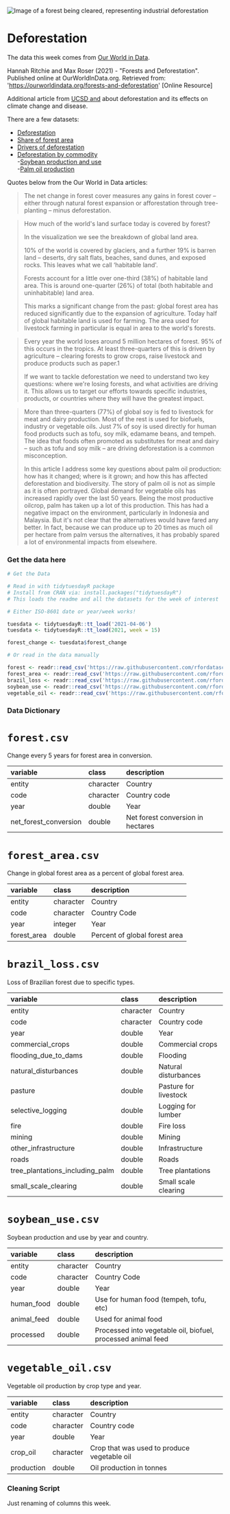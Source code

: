 ![Image of a forest being cleared, representing industrial deforestation](https://ucsdnews.ucsd.edu/news_uploads/deforestation-2.jpg)

# Deforestation

The data this week comes from [Our World in Data](https://ourworldindata.org/forests-and-deforestation).

Hannah Ritchie and Max Roser (2021) - "Forests and Deforestation". Published online at OurWorldInData.org. Retrieved from: 'https://ourworldindata.org/forests-and-deforestation' [Online Resource]

Additional article from [UCSD and](https://ucsdnews.ucsd.edu/feature/deforestation-drives-disease-climate-change-and-its-happening-at-a-rapid-rate) about deforestation and its effects on climate change and disease.

There are a few datasets:  

- [Deforestation](https://ourworldindata.org/deforestation)  
- [Share of forest area](https://ourworldindata.org/forest-area)  
- [Drivers of deforestation](https://ourworldindata.org/drivers-of-deforestation)  
- [Deforestation by commodity](https://ourworldindata.org/grapher/deforestation-by-commodity)  
-[Soybean production and use](https://ourworldindata.org/soy)  
-[Palm oil production](https://ourworldindata.org/palm-oil)  

Quotes below from the Our World in Data articles:

> The net change in forest cover measures any gains in forest cover – either through natural forest expansion or afforestation through tree-planting – minus deforestation.

> How much of the world's land surface today is covered by forest?
> 
> In the visualization we see the breakdown of global land area.
> 
> 10% of the world is covered by glaciers, and a further 19% is barren land – deserts, dry salt flats, beaches, sand dunes, and exposed rocks. This leaves what we call ‘habitable land'. 
>
> Forests account for a little over one-third (38%) of habitable land area. This is around one-quarter (26%) of total (both habitable and uninhabitable) land area.
>
> This marks a significant change from the past: global forest area has reduced significantly due to the expansion of agriculture. Today half of global habitable land is used for farming. The area used for livestock farming in particular is equal in area to the world's forests.

> Every year the world loses around 5 million hectares of forest. 95% of this occurs in the tropics. At least three-quarters of this is driven by agriculture – clearing forests to grow crops, raise livestock and produce products such as paper.1
> 
> If we want to tackle deforestation we need to understand two key questions: where we're losing forests, and what activities are driving it. This allows us to target our efforts towards specific industries, products, or countries where they will have the greatest impact.

> More than three-quarters (77%) of global soy is fed to livestock for meat and dairy production. Most of the rest is used for biofuels, industry or vegetable oils. Just 7% of soy is used directly for human food products such as tofu, soy milk, edamame beans, and tempeh. The idea that foods often promoted as substitutes for meat and dairy – such as tofu and soy milk – are driving deforestation is a common misconception.
>
> In this article I address some key questions about palm oil production: how has it changed; where is it grown; and how this has affected deforestation and biodiversity. The story of palm oil is not as simple as it is often portrayed. Global demand for vegetable oils has increased rapidly over the last 50 years. Being the most productive oilcrop, palm has taken up a lot of this production. This has had a negative impact on the environment, particularly in Indonesia and Malaysia. But it's not clear that the alternatives would have fared any better. In fact, because we can produce up to 20 times as much oil per hectare from palm versus the alternatives, it has probably spared a lot of environmental impacts from elsewhere.

### Get the data here

```r
# Get the Data

# Read in with tidytuesdayR package 
# Install from CRAN via: install.packages("tidytuesdayR")
# This loads the readme and all the datasets for the week of interest

# Either ISO-8601 date or year/week works!

tuesdata <- tidytuesdayR::tt_load('2021-04-06')
tuesdata <- tidytuesdayR::tt_load(2021, week = 15)

forest_change <- tuesdata$forest_change

# Or read in the data manually

forest <- readr::read_csv('https://raw.githubusercontent.com/rfordatascience/tidytuesday/main/data/2021/2021-04-06/forest.csv')
forest_area <- readr::read_csv('https://raw.githubusercontent.com/rfordatascience/tidytuesday/main/data/2021/2021-04-06/forest_area.csv')
brazil_loss <- readr::read_csv('https://raw.githubusercontent.com/rfordatascience/tidytuesday/main/data/2021/2021-04-06/brazil_loss.csv')
soybean_use <- readr::read_csv('https://raw.githubusercontent.com/rfordatascience/tidytuesday/main/data/2021/2021-04-06/soybean_use.csv')
vegetable_oil <- readr::read_csv('https://raw.githubusercontent.com/rfordatascience/tidytuesday/main/data/2021/2021-04-06/vegetable_oil.csv')

```
### Data Dictionary

# `forest.csv`

Change every 5 years for forest area in conversion.

|variable              |class     |description |
|:---------------------|:---------|:-----------|
|entity                |character | Country |
|code                  |character | Country code |
|year                  |double    | Year |
|net_forest_conversion |double    | Net forest conversion in hectares|

# `forest_area.csv`

Change in global forest area as a percent of global forest area.

|variable    |class     |description |
|:-----------|:---------|:-----------|
|entity      |character | Country|
|code        |character | Country Code |
|year        |integer   | Year |
|forest_area |double    | Percent of global forest area |

# `brazil_loss.csv`

Loss of Brazilian forest due to specific types.

|variable                        |class     |description |
|:-------------------------------|:---------|:-----------|
|entity                          |character | Country |
|code                            |character | Country code |
|year                            |double    | Year |
|commercial_crops                |double    | Commercial crops |
|flooding_due_to_dams            |double    | Flooding |
|natural_disturbances            |double    | Natural disturbances |
|pasture                         |double    | Pasture for livestock |
|selective_logging               |double    | Logging for lumber |
|fire                            |double    | Fire loss |
|mining                          |double    | Mining|
|other_infrastructure            |double    | Infrastructure |
|roads                           |double    | Roads |
|tree_plantations_including_palm |double    | Tree plantations |
|small_scale_clearing            |double    | Small scale clearing |

# `soybean_use.csv`

Soybean production and use by year and country.

|variable    |class     |description |
|:-----------|:---------|:-----------|
|entity      |character | Country|
|code        |character | Country Code |
|year        |double    | Year |
|human_food  |double    | Use for human food (tempeh, tofu, etc) |
|animal_feed |double    | Used for animal food |
|processed   |double    | Processed into vegetable oil, biofuel, processed animal feed |

# `vegetable_oil.csv`

Vegetable oil production by crop type and year.

|variable   |class     |description |
|:----------|:---------|:-----------|
|entity     |character | Country |
|code       |character | Country code |
|year       |double    | Year |
|crop_oil   |character | Crop that was used to produce vegetable oil |
|production |double    | Oil production in tonnes |

### Cleaning Script

Just renaming of columns this week.
